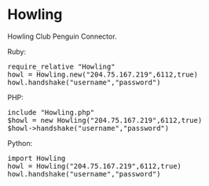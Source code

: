 # Howling
Howling Club Penguin Connector.<P>
Ruby:<br>
<pre>
require_relative "Howling"  
howl = Howling.new("204.75.167.219",6112,true)  
howl.handshake("username","password")
</pre><p>
PHP:<br>
<pre>
include "Howling.php"  
$howl = new Howling("204.75.167.219",6112,true)  
$howl->handshake("username","password")
</pre><p>
Python:<br>
<pre>
import Howling  
howl = Howling("204.75.167.219",6112,true)  
howl.handshake("username","password")
</pre>
